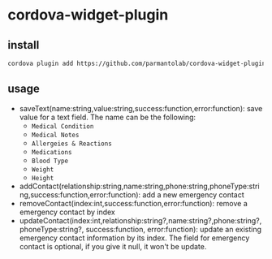 # cordova-widget-plugin


## install 
```bash
cordova plugin add https://github.com/parmantolab/cordova-widget-plugin
```

## usage

* saveText(name:string,value:string,success:function,error:function): 
save value for a text field. The name can be the following:
    * ```Medical Condition```
    * ```Medical Notes```
    * ```Allergeies & Reactions```
    * ```Medications```
    * ```Blood Type```
    * ```Weight```
    * ```Height```
* addContact(relationship:string,name:string,phone:string,phoneType:string,success:function,error:function): add a new emergency contact
* removeContact(index:int,success:function,error:function): remove a emergency contact by index
* updateContact(index:int,relationship:string?,name:string?,phone:string?,phoneType:string?, success:function, error:function): update an existing emergency contact information by its index. The field for emergency contact is optional, if you give it null, it won't be update.

